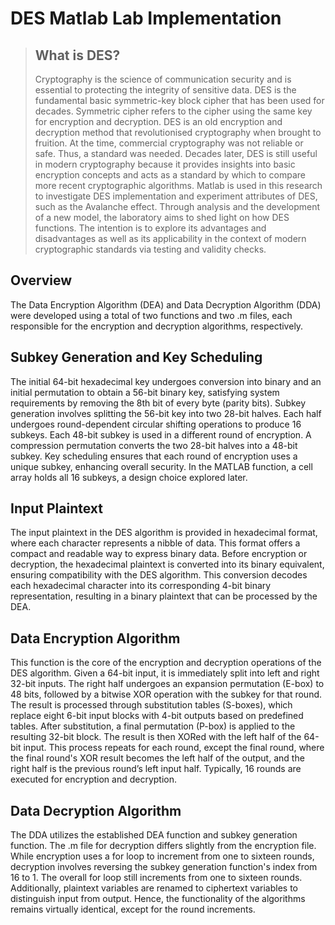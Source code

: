 # DES Matlab Lab Implementation
> ## What is DES?
> Cryptography is the science of communication security and is essential to protecting the integrity of sensitive data. DES is the fundamental basic symmetric-key block cipher that has been used for decades. Symmetric cipher refers to the cipher using the same key for encryption and decryption. DES is an old encryption and decryption method that revolutionised cryptography when brought to fruition. At the time, commercial cryptography was not reliable or safe. Thus, a standard was needed. Decades later, DES is still useful in modern cryptography because it provides insights into basic encryption concepts and acts as a standard by which to compare more recent cryptographic algorithms. Matlab is used in this research to investigate DES implementation and experiment attributes of DES, such as the Avalanche effect. Through analysis and the development of a new model, the laboratory aims to shed light on how DES functions. The intention is to explore its advantages and disadvantages as well as its applicability in the context of modern cryptographic standards via testing and validity checks.


## Overview
The Data Encryption Algorithm (DEA) and Data Decryption Algorithm (DDA) were developed using a total of two functions and two .m files, each responsible for the encryption and decryption algorithms, respectively.

## Subkey Generation and Key Scheduling
The initial 64-bit hexadecimal key undergoes conversion into binary and an initial permutation to obtain a 56-bit binary key, satisfying system requirements by removing the 8th bit of every byte (parity bits). Subkey generation involves splitting the 56-bit key into two 28-bit halves. Each half undergoes round-dependent circular shifting operations to produce 16 subkeys. Each 48-bit subkey is used in a different round of encryption. A compression permutation converts the two 28-bit halves into a 48-bit subkey. Key scheduling ensures that each round of encryption uses a unique subkey, enhancing overall security. In the MATLAB function, a cell array holds all 16 subkeys, a design choice explored later.

## Input Plaintext
The input plaintext in the DES algorithm is provided in hexadecimal format, where each character represents a nibble of data. This format offers a compact and readable way to express binary data. Before encryption or decryption, the hexadecimal plaintext is converted into its binary equivalent, ensuring compatibility with the DES algorithm. This conversion decodes each hexadecimal character into its corresponding 4-bit binary representation, resulting in a binary plaintext that can be processed by the DEA.

## Data Encryption Algorithm
This function is the core of the encryption and decryption operations of the DES algorithm. Given a 64-bit input, it is immediately split into left and right 32-bit inputs. The right half undergoes an expansion permutation (E-box) to 48 bits, followed by a bitwise XOR operation with the subkey for that round. The result is processed through substitution tables (S-boxes), which replace eight 6-bit input blocks with 4-bit outputs based on predefined tables. After substitution, a final permutation (P-box) is applied to the resulting 32-bit block. The result is then XORed with the left half of the 64-bit input. This process repeats for each round, except the final round, where the final round's XOR result becomes the left half of the output, and the right half is the previous round’s left input half. Typically, 16 rounds are executed for encryption and decryption.

## Data Decryption Algorithm
The DDA utilizes the established DEA function and subkey generation function. The .m file for decryption differs slightly from the encryption file. While encryption uses a for loop to increment from one to sixteen rounds, decryption involves reversing the subkey generation function's index from 16 to 1. The overall for loop still increments from one to sixteen rounds. Additionally, plaintext variables are renamed to ciphertext variables to distinguish input from output. Hence, the functionality of the algorithms remains virtually identical, except for the round increments.







